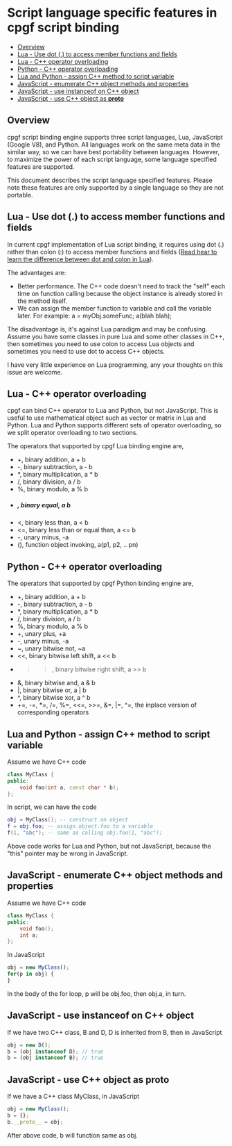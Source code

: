 # Script language specific features in cpgf script binding

<!--begintoc-->
* [Overview](#a2_1)
* [Lua - Use dot (.) to access member functions and fields](#a2_2)
* [Lua - C++ operator overloading](#a2_3)
* [Python - C++ operator overloading](#a2_4)
* [Lua and Python - assign C++ method to script variable](#a2_5)
* [JavaScript - enumerate C++ object methods and properties](#a2_6)
* [JavaScript - use instanceof on C++ object](#a2_7)
* [JavaScript - use C++ object as __proto__](#a2_8)
<!--endtoc-->

<a id="a2_1"></a>
## Overview

cpgf script binding engine supports three script languages, Lua, JavaScript (Google V8), and Python. All languages work on the same meta data in the similar way, so we can have best portability between languages. However, to maximize the power of each script language, some language specified features are supported.

This document describes the script language specified features. Please note these features are only supported by a single language so they are not portable.

<a id="a2_2"></a>
## Lua - Use dot (.) to access member functions and fields

In current cpgf implementation of Lua script binding, it requires using dot (.) rather than colon (:) to access member functions and fields ([Read hear to learn the difference between dot and colon in Lua](//coronalabs.com/blog/2015/12/01/tutorial-understanding-the-colon-vs-dot-operator/)).  

The advantages are:
  - Better performance. The C++ code doesn't need to track the "self" each time on function calling because the object instance is already stored in the method itself.
  - We can assign the member function to variable and call the variable later. For example: a = myObj.someFunc; a(blah blah);

The disadvantage is, it's against Lua paradigm and may be confusing. Assume you have some classes in pure Lua and some other classes in C++, then sometimes you need to use colon to access Lua objects and sometimes you need to use dot to access C++ objects.

I have very little experience on Lua programming, any your thoughts on this issue are welcome.

<a id="a2_3"></a>
## Lua - C++ operator overloading

cpgf can bind C++ operator to Lua and Python, but not JavaScript. This is useful to use mathematical object such as vector or matrix in Lua and Python. Lua and Python supports different sets of operator overloading, so we split operator overloading to two sections.

The operators that supported by cpgf Lua binding engine are,
  * +, binary addition, a + b
  * -, binary subtraction, a - b
  * *, binary multiplication, a * b
  * /, binary division, a / b
  * %, binary modulo, a % b
  * ##### , binary equal, a b
  * <, binary less than, a < b
  * <=, binary less than or equal than, a <= b
  * -, unary minus, -a
  * (), function object invoking, a(p1, p2, .. pn)

<a id="a2_4"></a>
## Python - C++ operator overloading

The operators that supported by cpgf Python binding engine are,
  * +, binary addition, a + b
  * -, binary subtraction, a - b
  * *, binary multiplication, a * b
  * /, binary division, a / b
  * %, binary modulo, a % b
  * +, unary plus, +a
  * -, unary minus, -a
  * ~, unary bitwise not, ~a
  * <<, binary bitwise left shift, a << b
  * >>, binary bitwise right shift, a >> b
  * &, binary bitwise and, a & b
  * |, binary bitwise or, a | b
  * ^, binary bitwise xor, a ^ b
  * +=, -=, *=, /=, %=, <<=, >>=, &=, |=, ^=, the inplace version of corresponding operators

<a id="a2_5"></a>
## Lua and Python - assign C++ method to script variable

Assume we have C++ code
```c++
class MyClass {
public:
    void foo(int a, const char * b);
};
```

In script, we can have the code
```lua
obj = MyClass(); -- construct an object
f = obj.foo; -- assign object.foo to a variable
f(1, "abc"); -- same as calling obj.foo(1, "abc");
```
Above code works for Lua and Python, but not JavaScript, because the "this" pointer may be wrong in JavaScript.

<a id="a2_6"></a>
## JavaScript - enumerate C++ object methods and properties

Assume we have C++ code
```c++
class MyClass {
public:
    void foo();
    int a;
};
```
In JavaScript
```javascript
obj = new MyClass();
for(p in obj) {
}
```
In the body of the for loop, p will be obj.foo, then obj.a, in turn.

<a id="a2_7"></a>
## JavaScript - use instanceof on C++ object

If we have two C++ class, B and D, D is inherited from B, then in JavaScript
```javascript
obj = new D();
b = (obj instanceof D); // true
b = (obj instanceof B); // true
```

<a id="a2_8"></a>
## JavaScript - use C++ object as __proto__

If we have a C++ class MyClass, in JavaScript
```javascript
obj = new MyClass();
b = {};
b.__proto__ = obj;
```
After above code, b will function same as obj.
